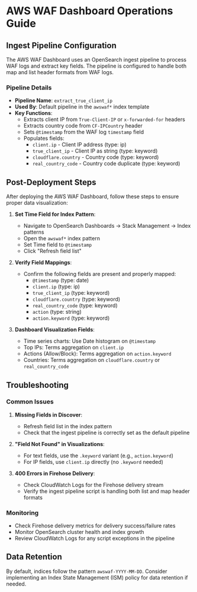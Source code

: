 # AWS WAF Dashboard Operations Guide

## Ingest Pipeline Configuration

The AWS WAF Dashboard uses an OpenSearch ingest pipeline to process WAF logs and extract key fields. The pipeline is configured to handle both map and list header formats from WAF logs.

### Pipeline Details

- **Pipeline Name**: `extract_true_client_ip`
- **Used By**: Default pipeline in the `awswaf*` index template
- **Key Functions**:
  - Extracts client IP from `True-Client-IP` or `x-forwarded-for` headers
  - Extracts country code from `CF-IPCountry` header
  - Sets `@timestamp` from the WAF log `timestamp` field
  - Populates fields:
    - `client.ip` - Client IP address (type: ip)
    - `true_client_ip` - Client IP as string (type: keyword)
    - `cloudflare.country` - Country code (type: keyword)
    - `real_country_code` - Country code duplicate (type: keyword)

## Post-Deployment Steps

After deploying the AWS WAF Dashboard, follow these steps to ensure proper data visualization:

1. **Set Time Field for Index Pattern**:
   - Navigate to OpenSearch Dashboards → Stack Management → Index patterns
   - Open the `awswaf*` index pattern
   - Set Time field to `@timestamp`
   - Click "Refresh field list"

2. **Verify Field Mappings**:
   - Confirm the following fields are present and properly mapped:
     - `@timestamp` (type: date)
     - `client.ip` (type: ip)
     - `true_client_ip` (type: keyword)
     - `cloudflare.country` (type: keyword)
     - `real_country_code` (type: keyword)
     - `action` (type: string)
     - `action.keyword` (type: keyword)

3. **Dashboard Visualization Fields**:
   - Time series charts: Use Date histogram on `@timestamp`
   - Top IPs: Terms aggregation on `client.ip`
   - Actions (Allow/Block): Terms aggregation on `action.keyword`
   - Countries: Terms aggregation on `cloudflare.country` or `real_country_code`

## Troubleshooting

### Common Issues

1. **Missing Fields in Discover**:
   - Refresh field list in the index pattern
   - Check that the ingest pipeline is correctly set as the default pipeline

2. **"Field Not Found" in Visualizations**:
   - For text fields, use the `.keyword` variant (e.g., `action.keyword`)
   - For IP fields, use `client.ip` directly (no `.keyword` needed)

3. **400 Errors in Firehose Delivery**:
   - Check CloudWatch Logs for the Firehose delivery stream
   - Verify the ingest pipeline script is handling both list and map header formats

### Monitoring

- Check Firehose delivery metrics for delivery success/failure rates
- Monitor OpenSearch cluster health and index growth
- Review CloudWatch Logs for any script exceptions in the pipeline

## Data Retention

By default, indices follow the pattern `awswaf-YYYY-MM-DD`. Consider implementing an Index State Management (ISM) policy for data retention if needed.
